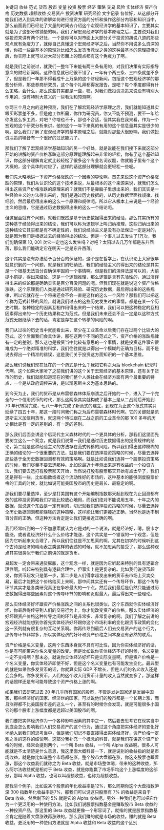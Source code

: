 关键词
收益 范式 货币 股市 变量 投资 股票 经济 策略 交易 风险 实体经济 资产价格 历史数据 超额收益 交易资产 投资决策 研究经验 
文字记录
各位好，从这部分开始我们进入到具体的讲解如何进行投资方面的分析和操作这部分内容和知识当中，那么前面我们已经花了大量的时间去介绍这个宏观经济学的基本知识了，主要其实就是为了这部分做铺垫的啊。我们了解宏观经济学的基本原理之后，主要说对我们做投资来讲有两个好处，一个是你可以对市面上大部分关于投资的胡说八道的那些观点就有免疫力了，就你自己真懂这个宏观经济学之后，当然你不用说多么资深的懂，你把一些最基本的原理对比如怎么发货币救世之类的这种最基本的原理搞懂之后，你实际上就可以对大部分市面上的观点都有这个免疫力了啊。

就是我们之前说过，就我们一整年下来能有两三条有用的，对我们决策有实际指导意义的财经新闻啊。这种信息就已经很不错了，一年有个两三条、三四条就差不多了，但是我们一年那不得看成千上万条的这个财经新闻，包括这个宏观经济学的那些分析师，那些券商研究员，这个每个礼拜都得发报告，是吧？每个季度都得有什么策略，会什么，那么这些其实都是一些，嗯，对我们做投资决策来说没有特别大作用的，没有特别大意义的一些看法和预测啊。

你两三个月之内的这种预测，我们在了解宏观经济学原理之后，我们就能知道其实跟买彩票差不多，但是他工作所需，你作为研究员，你又不能不预测，要不一年给你发这么多工资，对吧？你啥也不干，那也不合适，但其实我在我来看，作为一个宏观的这个研究分析来讲，他的这个一年下来真的有用的这个信息量其实是很少的啊。那么我们了解了宏观经济学的基本原理之后，就能对那些大很影响，我们做投资决策的噪音有一个很好的过滤能力了。

那我们了解了宏观经济学基础知识的另一个好处，就是说能在我们接下来就这部分开始的讲解的资产价格涨跌这部分原理能理解起来非常的轻松，你有了这个基础知识，你这部分理解肯定就比较轻松了很多这个专业名词议题，你就脑子里有个这个大概的，这个具体的对应了，这样的话这部分理解就会更轻松一些呃。

我们先大略地讲一下资产价格涨跌的一个因素的导论啊。首先来说这个资产价格涨跌的原理，我们从认识论的这个技术来说，从最根本的这个来源来说，就我们怎么得出这些资产价格涨跌的原理来的？就我们不是靠脑子里想出来的，我们其实是一种经验主义的方法得出来的，我们是通过历史数据的，从历史数据里面找规律、找经验，然后最后得出来的这么一个原理和规律呃。所以它从根本上来说是一个经验主义的思维，它是通过历史数据得出来的这么一个结论呃。

但这里面就有个问题，就我们既然是基于历史数据得出来的经验，那么其实所有的这种基于经验得出来的结论，我们可以称为逻辑学上叫归纳推理，这些归纳出来的这种结论它其实都是有不确定性的，我们说经验主义是没有办法保证一定是对的，就是因为我们是根据过去的经验得出的结论。但是一个事儿过去发生了1万次，我们能确保第 10, 001 次它一定也这么发生吗？对吧？太阳过去几万年都是东升西落，那么我们能确定它在明天一定是东升西落。

这个其实是没有办法给予百分百的保证的，这个是在哲学上，在认识论上大家很早就意识到的一个问题，就是我们的归纳法，我们的经验主义的得出来的结论是其实是一个根基无法百分百确保牢固的一个事情啊。但是我们的演绎法是可以的，大前提小前提，得出来结论，这是一个逻辑推理，那么逻辑是具有先验性的，通过演绎得出来的结论那是确确实实是百分百没问题的呃。但我们现在就是说这个资产价格涨跌。这个原理我们人类是通过研究经验、研究历史数据，最后得出来的这些规律，所以它就存在一个将来还会不会一直是这样的这么一个风险？那我们可以把这个称为范式转移的风险，就说我们过去的这些历史发生过的事情，都是在某一个历史时期，各种稳定的因素互相作用得出来的一个结果，我们可以把这种稳定的互相因素得出来的一个历史结果称之为范式。但是我们未来还会不会一定是以这种方式范式无限继续下去的话，肯定是存在这个转移的风险的啊。

我们从过往的历史当中就能看出来，至少在工业革命以后我们存在过两个比较大的范式，这个后面我们会具体讲，那在这两个不同的范式之下，资产价格的涨跌规律有一定的差别。那么这也是投资当中比较有意思的一个事情，就是投资这件事它很难成为一个绝对精准的科学，我们往往就是以得出一个模糊的正确为目标，而不是说去得出一个精准的错误，这是我们关于投资这方面知识的一个基本思维。

那么我们说我们现在处在的一个范式是什么？我把它称之为后 blockchain 纪元时代啊。这个如果大家听了之前我们讲的这个关于宏观经济的基本原理，还有关于货币的历史，我们就能知道现在的我们整个人类社会在经济方面有两个最重要的特点，一个是从政府调控来讲，是以凯恩斯主义为基本思路的。

到今天为止，我们的货币是从布雷顿森林体系崩溃之后开始的一个，进入了一个完全的一个信用货币的时代，那么这两条其实就构成了基本上是从二战前后开始到 70 年代转换完成，七八十年代完成了新范式的建立，到现在为止这个范式其实只延续了四五十年，那这一段时间我们称之为后布雷顿森林时代啊。它的关键就是凯恩斯主义加信用货币，就这两个特征跟在二战之前的工业革命的那 100 多年的历史相比是有一定的差别的，有一定的差别。

那么我们后面会讲这个后现代主义森林时代的一个更具体的分析，那我们这里面先要树立这么一个观念，就是我们说第一我们是通过历史数据得出的投资规律的结论，第二就是这种经验主义的方法存在范式转移的风险。所以我们得出这种模糊的正确的结论的一个很重要的方法，就是我们要在选择投资策略的时候，尽量去选择那些基于全历史数据回测都有效的策略啊。就是比如说我们选择一个股票投资策略的时候，我们尽量不要去选那种。比如说最近十年测出来是有收益的一个投资方法，我们要去选打有股票那天开始，当然说打股有股票那天开始有点太早了，我们还是得有一些，比如指数或者这个流动性好的市场的，这种基本的能够测度股票价格的工具的时候，就比如说可能美国股市的历史是最长、最稳定的啊。

那我们要尽量选择，至少是打美国有这个开始编制指数那天起到现在为止回测都有效的这种投资策略我们才能比较放心地用，而我们绝对不能说用五年、十年之内的数据，就说这个东西是一定有用的，切记就我们选择投资策略的时候，尽量去选择全历史数据回测都能赚钱的这种策略，这样能让我们更接近正确，当然也是达不到百分百的正确，但这种方法肯定是让我们更接近正确的啊。

我们经常听到的一个不加思索就认为它是对的一个说法，就是经济好，嗯，股市才能涨，或者说经济好什么什么价格才能涨，这个其实是一个错误的一个观念，但是因为它听起来太合理了，所以我们往往是不加思索的啊。尤其在初学的时候听到这个古诗是经济的晴雨表之类这样的表述的时候，就不加思索的接受了，那么这种观点其实很类似于我们之前讲的就是货币。

易超发一定会带来通货膨胀，这个观念一样，就是因为它听起来特别的具有逻辑合理性啊。听起来特别具有逻辑合理性，但事实上是更复杂的。比如我们说货币超发，你货币超发只是第一步，第二步是人们得拿超发出来的货币去市场上买卖交易，最后才能把这个价格给买上来啊。那中间其实还有一个传导环节，那这个传导环节其实才是各类研究真正在争吵最大的一个点。然后我们最后是仍然只能通过历史数据得出哪些因素对这个传导环节的影响和贡献最大，最后得出来一些理论。

那么实体经济好坏跟资产价格涨跌之间的关系也很类似，这个东西就你实体经济好坏，你最后得传导到人们的交易行为上，你才能改变资产的价格。那么实体经济的好坏跟资产价格这种传导之间的环节是非常多、非常复杂的啊。我们了解之前讲的宏观经济就能想到你首先实体经济好坏跟你这个市场利率的变化跟货币政策的变化这一系列就有很复杂的互动关系啊。你再传导到最后人们去交易资产的这个行为，那传导环节非常多，所以实体经济的好坏和资产价格之间本身没有必然的联系。

资产价格是名义变量，这两个东西本身就不具有可比性，因为你实体经济好的话，你是有可能带来你名义变量的改变。但是比如说你实体经济不好的时候，名义变量一定不变吗啊？那未必，就说你实体经济好坏只是实际变量啊。但是资产价格是一个名义变量，你实体经济即使不好，但是这个名义变量也有可能发生变化。最典型的就是如果你多发货币的话，你就算实际 GDP 不增长，但是人们的名义收入还是会变多的。你多发货币，人们的这个收入用货币计量的收入当然就变多了，那这样的话照样还是有可能导致这个资产价格上涨的啊。

如果我们去研究过去 20 年几乎所有国家的股市，不管是发达国家还是发展中国家，那些经济好的国家、经济烂的国家，可以说他们的股市都是一个长期上涨，而且涨得都不比美国股市差的这么一个，甚至有的时候你会发现，就是可能很多小国它的那个股市上涨幅度都是远超过美国股市的啊。

我们要把实体经济作为一个各种影响因素的其中之一，然后要去思考它在现实当中到底会怎么影响我们人们交易资产的这个行为，通过这个角度把实体经济的变化好坏纳入到我们的思考当中，但是我们切记不要直接得出实体经济好，资产价格一定涨之类的这样的结论啊。这部分我补充一个概念的科普，就是我们在讲这个资产价格的时候，经常会提到两个，一个叫 Beta 收益，一个叫 Alpha 收益啊。很多人可能就是不太清楚是什么意思，我这里面大概科普一下，就是说别的收益指的就是市场收益，就是你比如说整个市场都在涨，整个股市大盘都在涨，你这支股票也跟着涨，那这个收益我们就称之为 Beta 收益，就是市场整体嗯，带来的这种收益，那么阿尔法收益就是相对于 Beta 收益，就是你跑赢了市场平均这个上涨幅度的这部分，那叫 Alpha 收益，也可以叫超额收益，也称为超额收益。

那我举个例子，比如说某个股票的年化收益率是12%，那么同期你这个大盘指数沪深 300 指数年化收益率是7%，那我们可以说这只股票有 7% 的收益是来自于 Beta 收益，然后剩下的 5% 就是它的 Alpha 收益呃。另外一种我们也可以把它作为一个更泛用的一种使用方法，比如我们说股票指数基金是赚取股市 Beta 收益的一种投资产品，那这里的 Beta 收益就更像一个形容词了，就指的就是股票指数基金肯定是随着大盘涨跌再涨跌的。那么我们赚的就是市场的收益，赚的就是 Beta 收益，更泛用的一种使用方法就是 Alpha 收益和 Beta 收益的这个区别